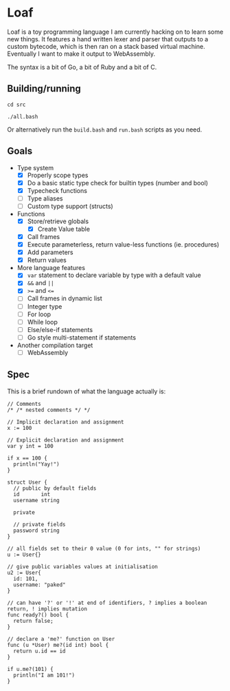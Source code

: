 # Loaf

Loaf is a toy programming language I am currently hacking on to learn some new things. It features a hand written lexer and parser that outputs to a custom bytecode, which is then ran on a stack based virtual machine. Eventually I want to make it output to WebAssembly.

The syntax is a bit of Go, a bit of Ruby and a bit of C.

## Building/running

```
cd src

./all.bash
```

Or alternatively run the `build.bash` and `run.bash` scripts as you need.

## Goals

- Type system
  - [x] Properly scope types
  - [x] Do a basic static type check for builtin types (number and bool)
  - [x] Typecheck functions
  - [ ] Type aliases
  - [ ] Custom type support (structs)
- Functions
  - [x] Store/retrieve globals
    - [x] Create Value table
  - [x] Call frames
  - [x] Execute parameterless, return value-less functions (ie. procedures)
  - [x] Add parameters
  - [x] Return values
- More language features
  - [x] `var` statement to declare variable by type with a default value
  - [x] `&&` and `||`
  - [x] `>=` and `<=`
  - [ ] Call frames in dynamic list
  - [ ] Integer type
  - [ ] For loop
  - [ ] While loop
  - [ ] Else/else-if statements
  - [ ] Go style multi-statement if statements
- Another compilation target
  - [ ] WebAssembly

## Spec

This is a brief rundown of what the language actually is:

```
// Comments
/* /* nested comments */ */

// Implicit declaration and assignment
x := 100

// Explicit declaration and assignment
var y int = 100

if x == 100 {
  println("Yay!")
}

struct User {
  // public by default fields
  id       int
  username string

  private

  // private fields
  password string
}

// all fields set to their 0 value (0 for ints, "" for strings)
u := User{}

// give public variables values at initialisation
u2 := User{
  id: 101,
  username: "paked"
}

// can have '?' or '!' at end of identifiers, ? implies a boolean return, ! implies mutation
func ready?() bool {
  return false;
}

// declare a 'me?' function on User
func (u *User) me?(id int) bool {
  return u.id == id
}

if u.me?(101) {
  println("I am 101!")
}
```
